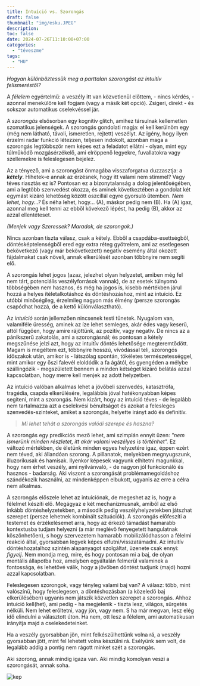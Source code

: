 ```yaml
---
title: Intuíció vs. Szorongás
draft: false
thumbnail: "img/esku.JPEG"
description: 
toc: false
date: 2024-07-26T11:10:00+07:00
categories:
  - "téveszme"
tags:
  - "HU"
---
```


*Hogyan különböztessük meg a parttalan szorongást az intuitív felismeréstől?*

A *félelem* egyértelmű: a veszély itt van közvetlenül előttem, - nincs kérdés, - azonnal menekülőre kell fogjam (vagy a másik két opció). Zsigeri, direkt - és sokszor automatikus cselekvéssel jár.

A *szorongás* elsősorban egy kognitív glitch, amihez társulnak kellemetlen szomatikus jelenségek. A szorongás gondolati magja: el kell kerülnöm egy (még nem látható, távoli, ismeretlen, rejtett) veszélyt. Az igény, hogy ilyen érzelmi radar funkció létezzen, teljesen indokolt, azonban maga a szorongás legtöbbször nem képes ezt a feladatot ellátni - olyan, mint egy túlműködő mozgásérzékelő, ami elröppenő legyekre, fuvallatokra vagy szellemekre is feleslegesen bejelez. 

Az a tényező, ami a szorongást önmagába visszaforgatva duzzasztja: a ***kétely***. Hihetek-e annak az érzésnek, hogy itt valami nem stimmel? Vagy téves riasztás ez is? Pontosan ez a bizonytalanság a dolog jelentőségében, ami a legtöbb szenvedést okozza, és aminek következtében a gondolat két egymást kizáró lehetőség között oszcillál egyre gyorsuló ütemben. *Nem lehet, hogy...?* 
És néha lehet, hogy... (A), máskor pedig nem (B). 
Ha (A) igaz, azonnal meg kell tenni az ebből kövekező lépést, ha pedig (B), akkor az azzal ellentéteset. 

*(Menjek vagy Szeressek? Maradok, de szorongok.)* 

Nincs azonban tiszta válasz, csak a kétely. Ebből a csapdába-esettségből, döntésképtelenségből ered egy extra réteg gyötrelem, ami az esetlegesen bekövetkező (vagy már bekövetkezett) negatív esemény által okozott fájdalmakat csak növeli, annak elkerülését azonban többnyire nem segíti elő.

A szorongás lehet jogos (azaz, jelezhet olyan helyzetet, amiben még fel nem tárt, potenciális veszélyforrások vannak), de az esetek túlnyomó többségében nem hasznos, és még ha jogos is, kisebb mértékben járul hozzá a helyes ítéletalkotáshoz és döntéshozáshoz, mint az intuíció. Ez utóbbi minőségileg, érzelmileg nagyon más élmény (persze szorongás csapódhat hozzá, de a kettő különválasztható).

Az *intuíció* során jellemzően nincsenek testi tünetek. Nyugalom van, valamiféle üresség, aminek az íze lehet semleges, akár édes vagy keserű, attól függően, hogy amire rájöttünk, az pozitív, vagy negatív. De nincs az a pánikszerű zakatolás, ami a szorongásnál; és pontosan a kétely megszűnése jelzi azt, hogy az intuitív döntés lehetősége megteremtődött. Magam is megéltem ezt, többnyire hosszú, vívódással teli, szorongós időszakok után, amikor is - látszólag spontán, tökéletes természetességgel, mint amikor egy őszi falevél eloldódik a fa ágától, és gyengéden a mélybe szállingózik - megszületett bennem a minden kétséget kizáró belátás azzal kapcsolatban, hogy merre kell menjek az adott helyzetben.  

Az intuíció valóban alkalmas lehet a jövőbeli szenvedés, katasztrófa, tragédia, csapda elkerülésére, legalábbis jóval hatékonyabban képes segíteni, mint a szorongás. Nem kizárt, hogy az intuíció téves - de legalább nem tartalmazza azt a cselekvési bénultságot és azokat a felesleges szenvedés-szinteket, amiket a szorongás, helyette irányt adó és definitív.

>*Mi lehet tehát a szorongás valódi szerepe és haszna?* 

A szorongás egy predikciós mező lehet, ami szimplán ennyit üzen: *"nem ismerünk minden részletet, itt akár valami veszélyes is történhet".* Ez változó mértékben, de életünk minden egyes helyzetére igaz, éppen ezért nem téved, aki állandóan szorong. A pillanatok, melyekben megnyugszunk, illuzorikusak és hamisak. Ilyenkor képesek vagyunk elhitetni magunkkal, hogy nem érhet veszély, ami nyilvánvaló, - de nagyon jól funkcionáló és hasznos - badarság. 
Aki viszont a szorongását problémamegoldáshoz szándékozik használni, az mindenképpen elbukott, ugyanis az erre a célra nem alkalmas. 

A szorongás előszele lehet az intuíciónak, de megeshet az is, hogy a félelmet készíti elő. Megágyaz e két mechanizmusnak, amiből az első inkább döntéshelyzetekben, a második pedig veszélyhelyzetekben játszhat szerepet (persze lehetnek kombinált szituációk). A szorongás előfeszíti a testemet és érzékelésemet arra, hogy az érkező támadást hamarabb kontextusba tudjam helyezni (a már meglévő fenyegetett hangulatnak köszönhetően), s hogy szervezetem hamarabb mobilizálódhasson a félelmi reakció által, gyorsabban legyek képes elfutni/visszatámadni. Az intuitív döntéshozatalhoz szintén alapanyagot szolgáltat, üzenete csak ennyi: *figyelj*. Nem mondja meg, mire, és hogy pontosan mi a baj, de olyan mentális állapotba hoz, amelyben egyáltalán felmerül valaminek a fontossága, és lehetővé válik, hogy a jövőben döntést tudjunk (majd) hozni azzal kapcsolatban.

Feleslegesen szorongok, vagy tényleg valami baj van? A válasz: több, mint valószínű, hogy feleslegesen, a döntéshozásban (a közeledő baj elkerülésében) ugyanis nem játszik közvetlen szerepet a szorongás. Ahhoz intuíció kell(het), ami pedig - ha megjelenik - tiszta lesz, világos, sürgetés nélküli. Nem lehet erőltetni, vagy jön, vagy nem. S ha már megvan, lesz elég idő elindulni a választott úton. Ha nem, ott lesz a félelem, ami automatikusan irányítja majd a cselekedeteinket.

Ha a veszély gyorsabban jön, mint felkészülhettünk volna rá, a veszély gyorsabban jött, mint fel lehetett volna készülni rá. Esélyünk sem volt, de legalább addig a pontig nem rágott minket szét a szorongás.

Aki szorong, annak mindig igaza van. Aki mindig komolyan veszi a szorongását, annak soha.

![kep](/redditpost.jpg)